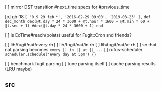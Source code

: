 
[ ] mirror DST transition #next_time specs for #previous_time

[o] gh-18
    `[ '0 9 29 feb *', '2016-02-29 09:00', '2019-03-23' ],`
    ```
    def dec_month
      dec(@t.day * 24 * 3600 + @t.hour * 3600 + @t.min * 60 + @t.sec + 1)
      #dec(@t.day * 24 * 3600 + 1)
    end
    ```

[ ] is EoTime#reach(points) useful for Fugit::Cron and friends?

[ ] lib/fugit/nat/every.rb
[ ] lib/fugit/nat/in.rb
[ ] lib/fugit/nat/at.rb
[ ] so that nat parsing becomes `every || in || at || ...`
[ ] rufus-scheduler `scheduler.schedule('every day at 5pm') {}`

[ ] benchmark fugit parsing
[ ] tune parsing itself
[ ] cache parsing results (LRU maybe)

## src

